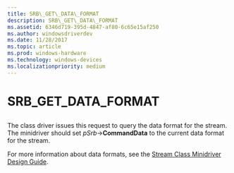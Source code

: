 ```yaml
---
title: SRB\_GET\_DATA\_FORMAT
description: SRB\_GET\_DATA\_FORMAT
ms.assetid: 6346d719-395d-4847-af80-6c65e15af250
ms.author: windowsdriverdev
ms.date: 11/28/2017
ms.topic: article
ms.prod: windows-hardware
ms.technology: windows-devices
ms.localizationpriority: medium
---
```


# SRB\_GET\_DATA\_FORMAT


## <span id="ddk_srb_get_data_format_ks"></span><span id="DDK_SRB_GET_DATA_FORMAT_KS"></span>


The class driver issues this request to query the data format for the stream. The minidriver should set *pSrb*-&gt;**CommandData** to the current data format for the stream.

For more information about data formats, see the [Stream Class Minidriver Design Guide](https://msdn.microsoft.com/library/windows/hardware/ff568277).

 

 





